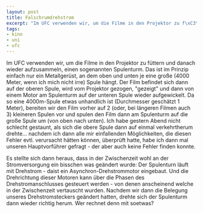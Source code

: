 ```yaml
--- 
layout: post
title: Falschrumdrehstrom
excerpt: "Im UFC verwenden wir, um die Filme in den Projektor zu f\xC3\xBCttern und danach wieder aufzusammeln, einen sogenannten Spulenturm. [...] Ich habe gestern Abend nicht schlecht gestaunt, als sich die obere Spule dann auf einmal verkehrtherum drehte... "
tags: 
- kino
- uni
- ufc
---
```

Im UFC verwenden wir, um die Filme in den Projektor zu füttern und danach wieder aufzusammeln, einen sogenannten Spulenturm. Das ist im Prinzip einfach nur ein Metallgerüst, an dem oben und unten je eine große (4000 Meter, wenn ich mich nicht irre) Spule hängt. Der Film befindet sich dann auf der oberen Spule, wird vom Projektor gezogen, "gezeigt" und dann von einem Motor am Spulenturm auf der unteren Spule wieder aufgewickelt.
Da so eine 4000m-Spule etwas unhandlich ist (Durchmesser geschätzt 1 Meter), bereiten wir den Film vorher auf 2 (oder, bei längeren Filmen auch 3) kleineren Spulen vor und spulen den Film dann am Spulenturm auf die große Spule um (von oben nach unten).
Ich habe gestern Abend nicht schlecht gestaunt, als sich die obere Spule dann auf einmal verkehrtherum drehte... nachdem ich dann alle mir einfallenden Möglichkeiten, die diesen Fehler evtl. verursacht hätten können, überprüft hatte, habe ich dann mal unseren Hauptvorführer gefragt - der aber auch keine Fehler finden konnte.
<!--more-->
Es stellte sich dann heraus, dass in der Zwischenzeit wohl an der Stromversorgung ein bisschen was geändert wurde: Der Spulenturn läuft mit Drehstrom - daist ein Asynchron-Drehstrommotor eingebaut. Und die Drehrichtung dieser Motoren kann über die Phasen des Drehstromanschlusses gesteuert werden - von denen anscheinend welche in der Zwischenzeit vertauscht wurden.
Nachdem wir dann die Belegung unseres Drehstromsteckers geändert hatten, drehte sich der Spulenturm dann wieder richtig herum. Wer rechnet denn mit soetwas?
